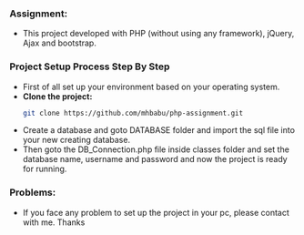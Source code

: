 ### Assignment:
- This project developed with PHP (without using any framework), jQuery, Ajax and bootstrap.

### Project Setup Process Step By Step

- First of all set up your environment based on your operating system.
- **Clone the project:**
   ```bash
   git clone https://github.com/mhbabu/php-assignment.git

- Create a database and goto DATABASE folder and import the sql file into your new creating database.
- Then goto the DB_Connection.php file inside classes folder and set the database name, username and password and now the project is ready for running.
  
### Problems:
- If you face any problem to set up the project in your pc, please contact with me. Thanks
